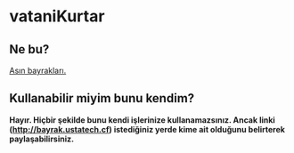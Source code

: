 vataniKurtar
=========================

Ne bu?
--------
[Asın bayrakları.](http://bayrak.ustatech.cf)

Kullanabilir miyim bunu kendim?
--------
**Hayır. Hiçbir şekilde bunu kendi işlerinize kullanamazsınız. Ancak linki (http://bayrak.ustatech.cf) istediğiniz yerde kime ait olduğunu belirterek paylaşabilirsiniz.**
